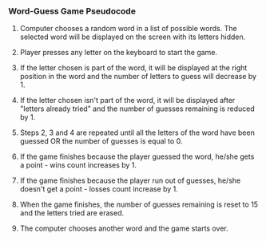 ### Word-Guess Game Pseudocode

1. Computer chooses a random word in a list of possible words. The selected word will be displayed
on the screen with its letters hidden.

2. Player presses any letter on the keyboard to start the game.

3. If the letter chosen is part of the word, it will be displayed at the right position in the word and the number
of letters to guess will decrease by 1.

4. If the letter chosen isn't part of the word, it will be displayed after "letters already tried" and the 
number of guesses remaining is reduced by 1.

5. Steps 2, 3 and 4  are repeated until all the letters of the word have been guessed OR the number of guesses is equal to 0.
    
6. If the game finishes because the player guessed the word, he/she gets a point - wins count increases by 1.

7. If the game finishes because the player run out of guesses, he/she doesn't get a point - losses count increase by 1.

8. When the game finishes, the number of guesses remaining is reset to 15 and the letters tried are erased.

9. The computer chooses another word and the game starts over.



